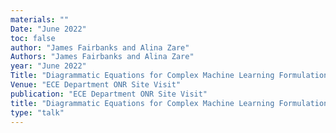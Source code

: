 ```yaml
---
materials: ""
Date: "June 2022"
toc: false
author: "James Fairbanks and Alina Zare"
Authors: "James Fairbanks and Alina Zare"
year: "June 2022"
Title: "Diagrammatic Equations for Complex Machine Learning Formulations"
Venue: "ECE Department ONR Site Visit"
publication: "ECE Department ONR Site Visit"
title: "Diagrammatic Equations for Complex Machine Learning Formulations"
type: "talk"
---
```


